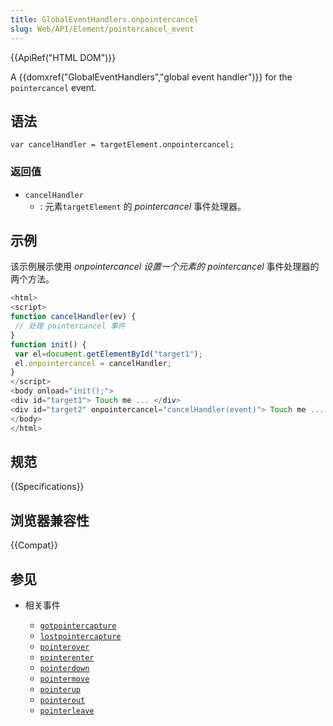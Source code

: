 ```yaml
---
title: GlobalEventHandlers.onpointercancel
slug: Web/API/Element/pointercancel_event
---
```


{{ApiRef("HTML DOM")}}

A {{domxref("GlobalEventHandlers","global event handler")}} for the `pointercancel` event.

## 语法

```plain
var cancelHandler = targetElement.onpointercancel;
```

### 返回值

- `cancelHandler`
  - : 元素`targetElement` 的 _pointercancel_ 事件处理器。

## 示例

该示例展示使用 _onpointercancel 设置一个元素的_ _pointercancel_ 事件处理器的两个方法。

```js
<html>
<script>
function cancelHandler(ev) {
 // 处理 pointercancel 事件
}
function init() {
 var el=document.getElementById("target1");
 el.onpointercancel = cancelHandler;
}
</script>
<body onload="init();">
<div id="target1"> Touch me ... </div>
<div id="target2" onpointercancel="cancelHandler(event)"> Touch me ... </div>
</body>
</html>
```

## 规范

{{Specifications}}

## 浏览器兼容性

{{Compat}}

## 参见

- 相关事件

  - [`gotpointercapture`](/zh-CN/docs/Web/API/Element/gotpointercapture_event)
  - [`lostpointercapture`](/zh-CN/docs/Web/API/Element/lostpointercapture_event)
  - [`pointerover`](/zh-CN/docs/Web/API/Element/pointerover_event)
  - [`pointerenter`](/zh-CN/docs/Web/API/Element/pointerenter_event)
  - [`pointerdown`](/zh-CN/docs/Web/API/Element/pointerdown_event)
  - [`pointermove`](/zh-CN/docs/Web/API/Element/pointermove_event)
  - [`pointerup`](/zh-CN/docs/Web/API/Element/pointerup_event)
  - [`pointerout`](/zh-CN/docs/Web/API/Element/pointerout_event)
  - [`pointerleave`](/zh-CN/docs/Web/API/Element/pointerleave_event)
